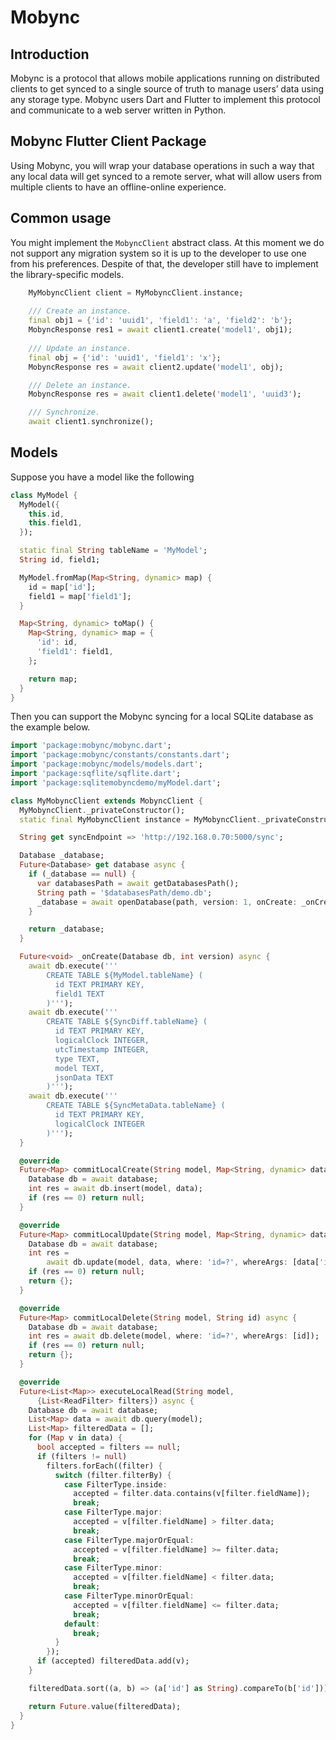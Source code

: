 # Mobync

## Introduction 

Mobync is a protocol that allows mobile applications running on distributed clients to get synced to a single source of truth to manage users’ data using any storage type. Mobync users Dart and Flutter to implement this protocol and communicate to a web server written in Python.

## Mobync Flutter Client Package

Using Mobync, you will wrap your database operations in such a way that any local data will get synced to a remote server, what will allow users from multiple clients to have an offline-online experience.

## Common usage

You might implement the ```MobyncClient``` abstract class. At this moment we do not support any migration system so it is up to the developer to use one from his preferences. Despite of that, the developer still have to implement the library-specific models. 

```dart
    MyMobyncClient client = MyMobyncClient.instance;
    
    /// Create an instance.
    final obj1 = {'id': 'uuid1', 'field1': 'a', 'field2': 'b'};
    MobyncResponse res1 = await client1.create('model1', obj1);
    
    /// Update an instance.
    final obj = {'id': 'uuid1', 'field1': 'x'};
    MobyncResponse res = await client2.update('model1', obj);

    /// Delete an instance.
    MobyncResponse res = await client1.delete('model1', 'uuid3');

    /// Synchronize.
    await client1.synchronize();
```

## Models
Suppose you have a model like the following

```dart
class MyModel {
  MyModel({
    this.id,
    this.field1,
  });

  static final String tableName = 'MyModel';
  String id, field1;

  MyModel.fromMap(Map<String, dynamic> map) {
    id = map['id'];
    field1 = map['field1'];
  }

  Map<String, dynamic> toMap() {
    Map<String, dynamic> map = {
      'id': id,
      'field1': field1,
    };

    return map;
  }
}
```

Then you can support the Mobync syncing for a local SQLite database as the example below.

```dart
import 'package:mobync/mobync.dart';
import 'package:mobync/constants/constants.dart';
import 'package:mobync/models/models.dart';
import 'package:sqflite/sqflite.dart';
import 'package:sqlitemobyncdemo/myModel.dart';

class MyMobyncClient extends MobyncClient {
  MyMobyncClient._privateConstructor();
  static final MyMobyncClient instance = MyMobyncClient._privateConstructor();

  String get syncEndpoint => 'http://192.168.0.70:5000/sync';

  Database _database;
  Future<Database> get database async {
    if (_database == null) {
      var databasesPath = await getDatabasesPath();
      String path = '$databasesPath/demo.db';
      _database = await openDatabase(path, version: 1, onCreate: _onCreate);
    }

    return _database;
  }

  Future<void> _onCreate(Database db, int version) async {
    await db.execute('''
        CREATE TABLE ${MyModel.tableName} (
          id TEXT PRIMARY KEY,
          field1 TEXT
        )''');
    await db.execute('''
        CREATE TABLE ${SyncDiff.tableName} (
          id TEXT PRIMARY KEY,
          logicalClock INTEGER,
          utcTimestamp INTEGER,
          type TEXT,
          model TEXT,
          jsonData TEXT
        )''');
    await db.execute('''
        CREATE TABLE ${SyncMetaData.tableName} (
          id TEXT PRIMARY KEY,
          logicalClock INTEGER
        )''');
  }

  @override
  Future<Map> commitLocalCreate(String model, Map<String, dynamic> data) async {
    Database db = await database;
    int res = await db.insert(model, data);
    if (res == 0) return null;
  }

  @override
  Future<Map> commitLocalUpdate(String model, Map<String, dynamic> data) async {
    Database db = await database;
    int res =
        await db.update(model, data, where: 'id=?', whereArgs: [data['id']]);
    if (res == 0) return null;
    return {};
  }

  @override
  Future<Map> commitLocalDelete(String model, String id) async {
    Database db = await database;
    int res = await db.delete(model, where: 'id=?', whereArgs: [id]);
    if (res == 0) return null;
    return {};
  }

  @override
  Future<List<Map>> executeLocalRead(String model,
      {List<ReadFilter> filters}) async {
    Database db = await database;
    List<Map> data = await db.query(model);
    List<Map> filteredData = [];
    for (Map v in data) {
      bool accepted = filters == null;
      if (filters != null)
        filters.forEach((filter) {
          switch (filter.filterBy) {
            case FilterType.inside:
              accepted = filter.data.contains(v[filter.fieldName]);
              break;
            case FilterType.major:
              accepted = v[filter.fieldName] > filter.data;
              break;
            case FilterType.majorOrEqual:
              accepted = v[filter.fieldName] >= filter.data;
              break;
            case FilterType.minor:
              accepted = v[filter.fieldName] < filter.data;
              break;
            case FilterType.minorOrEqual:
              accepted = v[filter.fieldName] <= filter.data;
              break;
            default:
              break;
          }
        });
      if (accepted) filteredData.add(v);
    }

    filteredData.sort((a, b) => (a['id'] as String).compareTo(b['id']));

    return Future.value(filteredData);
  }
}

```

